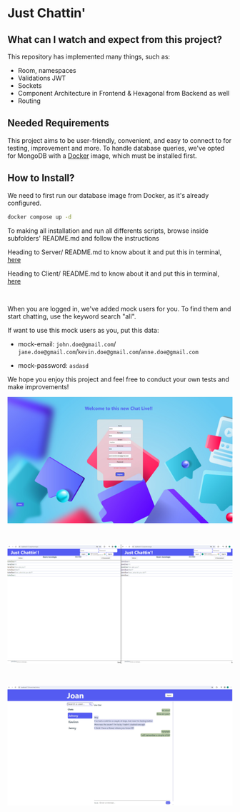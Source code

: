 # Just Chattin'

## What can I watch and expect from this project?

This repository has implemented many things, such as:

- Room, namespaces
- Validations JWT
- Sockets
- Component Architecture in Frontend & Hexagonal from Backend as well
- Routing

## Needed Requirements

This project aims to be user-friendly, convenient, and easy to connect to for testing, improvement and more. To handle database queries, we've opted for MongoDB with a [Docker] image, which must be installed first.

## How to Install?

We need to first run our database image from Docker, as it's already configured.

```sh
docker compose up -d
```

To making all installation and run all differents scripts, browse inside subfolders' README.md and follow the instructions

Heading to Server/ README.md to know about it and put this in terminal, <a href='Server'>here</a>

Heading to Client/ README.md to know about it and put this in terminal, <a href='Client'>here</a>

<br/>

When you are logged in, we've added mock users for you. To find them and start chatting, use the keyword search "all".

If want to use this mock users as you, put this data:

- mock-email: `john.doe@gmail.com`/ `jane.doe@gmail.com`/`kevin.doe@gmail.com`/`anne.doe@gmail.com`

- mock-password: `asdasd`

We hope you enjoy this project and feel free to conduct your own tests and make improvements!

<p align="center" >  
<img src="./assets/registerPage.jpg" title="SigInPage" width="900" >
</p>

<br/>

<p align="center">  
<img src="./assets/publicRoom.png" title="PublicRoom" width="900" >
</p>

<br/>

<p align="center">  
<img src="./assets/chatPrivate.jpg" title="PrivatePage" width="900" >
</p>

[Docker]: https://www.docker.com/products/docker-desktop/
